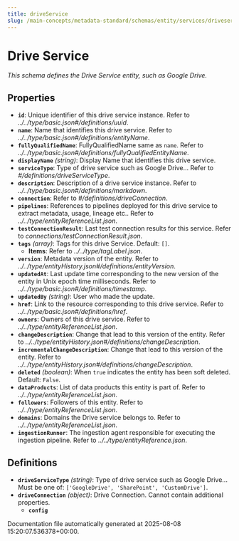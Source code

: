 ```yaml
---
title: driveService
slug: /main-concepts/metadata-standard/schemas/entity/services/driveservice
---
```


# Drive Service

*This schema defines the Drive Service entity, such as Google Drive.*

## Properties

- **`id`**: Unique identifier of this drive service instance. Refer to *../../type/basic.json#/definitions/uuid*.
- **`name`**: Name that identifies this drive service. Refer to *../../type/basic.json#/definitions/entityName*.
- **`fullyQualifiedName`**: FullyQualifiedName same as `name`. Refer to *../../type/basic.json#/definitions/fullyQualifiedEntityName*.
- **`displayName`** *(string)*: Display Name that identifies this drive service.
- **`serviceType`**: Type of drive service such as Google Drive... Refer to *#/definitions/driveServiceType*.
- **`description`**: Description of a drive service instance. Refer to *../../type/basic.json#/definitions/markdown*.
- **`connection`**: Refer to *#/definitions/driveConnection*.
- **`pipelines`**: References to pipelines deployed for this drive service to extract metadata, usage, lineage etc.. Refer to *../../type/entityReferenceList.json*.
- **`testConnectionResult`**: Last test connection results for this service. Refer to *connections/testConnectionResult.json*.
- **`tags`** *(array)*: Tags for this drive Service. Default: `[]`.
  - **Items**: Refer to *../../type/tagLabel.json*.
- **`version`**: Metadata version of the entity. Refer to *../../type/entityHistory.json#/definitions/entityVersion*.
- **`updatedAt`**: Last update time corresponding to the new version of the entity in Unix epoch time milliseconds. Refer to *../../type/basic.json#/definitions/timestamp*.
- **`updatedBy`** *(string)*: User who made the update.
- **`href`**: Link to the resource corresponding to this drive service. Refer to *../../type/basic.json#/definitions/href*.
- **`owners`**: Owners of this drive service. Refer to *../../type/entityReferenceList.json*.
- **`changeDescription`**: Change that lead to this version of the entity. Refer to *../../type/entityHistory.json#/definitions/changeDescription*.
- **`incrementalChangeDescription`**: Change that lead to this version of the entity. Refer to *../../type/entityHistory.json#/definitions/changeDescription*.
- **`deleted`** *(boolean)*: When `true` indicates the entity has been soft deleted. Default: `False`.
- **`dataProducts`**: List of data products this entity is part of. Refer to *../../type/entityReferenceList.json*.
- **`followers`**: Followers of this entity. Refer to *../../type/entityReferenceList.json*.
- **`domains`**: Domains the Drive service belongs to. Refer to *../../type/entityReferenceList.json*.
- **`ingestionRunner`**: The ingestion agent responsible for executing the ingestion pipeline. Refer to *../../type/entityReference.json*.
## Definitions

- **`driveServiceType`** *(string)*: Type of drive service such as Google Drive... Must be one of: `['GoogleDrive', 'SharePoint', 'CustomDrive']`.
- **`driveConnection`** *(object)*: Drive Connection. Cannot contain additional properties.
  - **`config`**


Documentation file automatically generated at 2025-08-08 15:20:07.536378+00:00.
